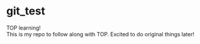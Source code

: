 # git_test
TOP learning!<br>
This is my repo to follow along with TOP. Excited to do original things later!